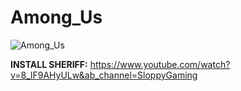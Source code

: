 # Among_Us

![Among_Us](https://steamcdn-a.akamaihd.net/steam/apps/945360/header.jpg?t=1606236732)

**INSTALL SHERIFF:** https://www.youtube.com/watch?v=8_lF9AHyULw&ab_channel=SloppyGaming

